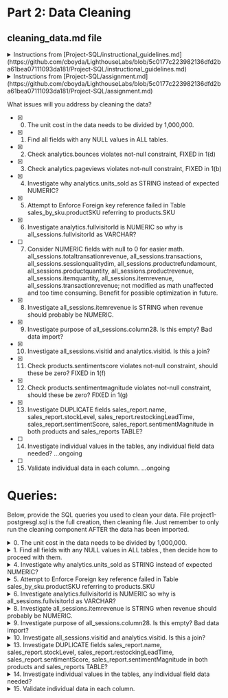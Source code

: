 # Part 2: Data Cleaning

## cleaning_data.md file

<details>
	<summary> Instructions from [Project-SQL/instructional_guidelines.md](https://github.com/cboyda/LighthouseLabs/blob/5c0177c223982136dfd2ba61bea07111093da181/Project-SQL/instructional_guidelines.md)</summary>
--    Fill out this file with a description of the issues that will be addressed by cleaning the data
--    Include the queries used to clean the data
</details>

<details>
	<summary> Instructions from [Project-SQL/assignment.md](https://github.com/cboyda/LighthouseLabs/blob/5c0177c223982136dfd2ba61bea07111093da181/Project-SQL/assignment.md)</summary>
As always, once you have received any dataset, your first task is to orient yourself to the data contained within. While exploring the data, you should keep an eye out for any of potential data issues that need to be cleaned.
Cleaning hint: The unit cost in the data needs to be divided by 1,000,000.
Apart from this, did you see any other issue that requires cleaning? Be sure to take the time upfront to address them.
In your copy of the cleaning_data.md file, describe what issues you addressed by cleaning the data and provide the queries you executed to clean the data.
</details>    

What issues will you address by cleaning the data?
- [X] 0. The unit cost in the data needs to be divided by 1,000,000.
- [X] 1. Find all fields with any NULL values in ALL tables.
- [X] 2. Check analytics.bounces violates not-null constraint, FIXED in 1(d)
- [X] 3. Check analytics.pageviews violates not-null constraint, FIXED in 1(b)
- [X] 4. Investigate why analytics.units_sold as STRING instead of expected NUMERIC?
- [X] 5. Attempt to Enforce Foreign key reference failed in Table sales_by_sku.productSKU referring to products.SKU
- [X] 6. Investigate analytics.fullvisitorId is NUMERIC so why is all_sessions.fullvisitorId as VARCHAR?
- [ ] 7. Consider NUMERIC fields with null to 0 for easier math. all_sessions.totaltransationrevenue, all_sessions.transactions, all_sessions.sessionqualitydim, all_sessions.productrefundamount, all_sessions.productquantity, all_sessions.productrevenue, all_sessions.itemquantity, all_sessions.itemrevenue, all_sessions.transactionrevenue; not modified as math unaffected and too time consuming. Benefit for possible optimization in future.
- [X] 8. Investigate all_sessions.itemrevenue is STRING when revenue should probably be NUMERIC.
- [X] 9. Investigate purpose of all_sessions.column28. Is this empty? Bad data import?
- [X] 10. Investigate all_sessions.visitid and analytics.visitid.  Is this a join?
- [X] 11. Check products.sentimentscore violates not-null constraint, should these be zero? FIXED in 1(f)
- [X] 12. Check products.sentimentmagnitude violates not-null constraint, should these be zero? FIXED in 1(g)
- [X] 13. Investigate DUPLICATE fields sales_report.name, sales_report.stockLevel, sales_report.restockingLeadTime, sales_report.sentimentScore, sales_report.sentimentMagnitude in both products and sales_reports TABLE?  
- [ ] 14. Investigate individual values in the tables, any individual field data needed? ...ongoing
- [ ] 15. Validate individual data in each column. ...ongoing




# Queries:
Below, provide the SQL queries you used to clean your data.
File project1-postgresgl.sql is the full creation, then cleaning file.  Just remember to only run the cleaning component AFTER the data has been imported.

<details>
<summary> 0. The unit cost in the data needs to be divided by 1,000,000.</summary>

REQUIRED by project assignment.
First concern, there is no 'unit cost' field.  
Assuming they meant analytics.unit_price dividing by 1 million using:

```
UPDATE analytics
SET unit_price=ROUND(unit_price/1000000,2);
-- UPDATE 4301122
-- Query returned successfully in 1 min 5 secs.
```
	
### I do NOT agree with this assignment requirement.  Proper formatting can be done on the output, not in how it is stored.
See https://stackoverflow.com/questions/15726535/which-datatype-should-be-used-for-currency 
Specifically:

Choices [for money] are:

* bigint : store the amount in cents. This is what EFTPOS transactions use.
* decimal(12,2) : store the amount with exactly two decimal places. This what most general ledger software uses.
* float : terrible idea - inadequate accuracy. This is what naive developers use.

For example: $5,123.56 can be stored as 5123560000 microdollars (which was the original format!)
* Simple to use and compatible with every language.
* Enough precision to handle fractions of a cent.
* Works for very small per-unit pricing (like ad impressions or API charges).
* Smaller data size for storage than strings or numerics.
* Easy to maintain accuracy through calculations and apply rounding at the final output.
	
</details>

<details>
<summary> 1. Find all fields with any NULL values in ALL tables., then decide how to proceed with them. </summary>

QUERY:
Credit: https://stackoverflow.com/questions/17678635/list-all-tables-in-postgres-that-contain-a-boolean-type-column-with-null-values
```
DO $$
DECLARE
   rec    RECORD;
   _found BOOLEAN;
BEGIN
   FOR rec IN 
      SELECT format('SELECT TRUE FROM %s WHERE %I IS NULL LIMIT 1'
                   , c.oid::regclass, a.attname) AS qry_to_run
            , c.oid::regclass AS tbl
            , a.attname       AS col
            , a.atttypid      AS datatype
      FROM   pg_namespace n 
      JOIN   pg_class     c ON c.relnamespace = n.oid 
      JOIN   pg_attribute a ON a.attrelid = c.oid
      WHERE  n.nspname <> 'information_schema'
      AND    n.nspname NOT LIKE 'pg_%'  -- exclude system, temp, toast tbls
      AND    c.relkind = 'r'
      AND    a.attnum > 0
      AND    a.attnotnull = FALSE
      AND    a.attisdropped = FALSE

   LOOP
      EXECUTE rec.qry_to_run INTO _found;

      IF _found THEN
         RAISE NOTICE 'Table % has NULLs in the % field of type %'
                      , rec.tbl, rec.col, rec.datatype::regtype;
      END IF;
   END LOOP;
END
$$;
```
RETURNS:
```
a) NOTICE:  Table analytics has NULLs in the userid field of type numeric
b) NOTICE:  Table analytics has NULLs in the pageviews field of type integer
c) NOTICE:  Table analytics has NULLs in the timeonsite field of type numeric
d) NOTICE:  Table analytics has NULLs in the bounces field of type integer
e) NOTICE:  Table analytics has NULLs in the revenue field of type numeric

f) NOTICE:  Table products has NULLs in the sentimentscore field of type numeric
g) NOTICE:  Table products has NULLs in the sentimentmagnitude field of type numeric

h) NOTICE:  Table sales_report has NULLs in the ratio field of type numeric

i) NOTICE:  Table all_sessions has NULLs in the totaltransactionrevenue field of type numeric
j) NOTICE:  Table all_sessions has NULLs in the transactions field of type numeric
k) NOTICE:  Table all_sessions has NULLs in the timeonsite field of type integer
l) NOTICE:  Table all_sessions has NULLs in the sessionqualitydim field of type integer
m) NOTICE:  Table all_sessions has NULLs in the productrefundamount field of type numeric
n) NOTICE:  Table all_sessions has NULLs in the productquantity field of type integer
o) NOTICE:  Table all_sessions has NULLs in the productrevenue field of type numeric
p) NOTICE:  Table all_sessions has NULLs in the itemquantity field of type integer
q) NOTICE:  Table all_sessions has NULLs in the transactionrevenue field of type numeric
```

## a) analytics.userid (NULL)
QUERY:
```
select 
	count(*),
	userid
from 
	analytics
where
	userid is null
group by 
	userid;
```
	RETURNS 4,301,122 (aka 100% of rows = ALL).
	THEREFORE since results in ALL records are NULL.  No fix applied since this seems to be universally missing data for all rows.

## b) analytics.pageviews (NULL)
QUERY:
```
select 
	count(*),
	pageviews
from 
	analytics
where
	pageviews is null
group by 
	pageviews;
```
	RETURNS 72.
	THEREFORE assuming these 72 are equivalent to 0 and applying fix.

QUERY for FIX:
```
UPDATE analytics
SET pageviews=0
WHERE pageviews IS NULL;
```
	Now we can do math on the pageviews column.  Could consider ALTER TABLE for field constraint NOT NULL?

## c) analytics.timeonsite (NULL)
QUERY:
```
select 
	count(*),
	timeonsite
from 
	analytics
where
	timeonsite is null
group by 
	timeonsite;
```
	RETURNS: 477,465.  This this affects 11% of rows, too many to consider deleting data (>5%), IGNORING.

## d) analytics.bounces (NULL)
QUERY:
```
select 
	count(*),
	bounces
from 
	analytics
where
	bounces is null
group by 
	bounces;
```
	RETURNS 3,826,283 ~89% of all rows.  With minimum value currently at 1, These null could be considered equivalent to 0 and apply fix.

QUERY for FIX:
```
UPDATE analytics
SET bounces=0
WHERE bounces IS NULL;
```
	UPDATE 3826283
	Query returned successfully in 58 secs 797 msec.

Now we can do math on the bounces column.  Could consider ALTER TABLE for field constraint NOT NULL?

## e) analytics.revenue (NULL)
QUERY:
```
select 
	count(*),
	revenue
from 
	analytics
where
	revenue is null
group by 
	revenue;
```
	RETURNS 4,285,767 ~99.64% of all rows. 15,355 rows have values that are not NULL.	
	IGNORING (but could have replaced NULL with 0). No FIX applied.


## f) products.sentimentscore (NULL)
QUERY:
```
select 
	count(*),
	sentimentscore
from 
	products
where
	sentimentscore is null
group by 
	sentimentscore;
```
	RETURNS 1 row.
	Tried looking in sales_graph for sentimentscore of productSKU = GGADFBSBKS42347 but this didn't exist in that table.
	This single row has SKU GGADFBSBKS42347 with name 'PC gaming speakers' found from query:
```
select SKU from products where sentimentscore is null;
```
	Since there is already 72 rows with 0 as sentiment found from query:
```
select count (*) from products where sentimentscore = 0;
```
	I can only assume this is a neutral and valid data and making best assessment to assign 0 instead of NULL to this single row.
QUERY for FIX:
```
UPDATE products
SET sentimentscore=0
WHERE sentimentscore IS NULL;
```
	UPDATE 1
	Query returned successfully in 198 msec.

Now we can do math on the sentimentscore column.  Could consider ALTER TABLE for field constraint NOT NULL?	

## g) products.sentimentmagnitude (NULL)
QUERY:
```
select 
	count(*),
	sentimentmagnitude
from 
	products
where
	sentimentmagnitude is null
group by 
	sentimentmagnitude;
```
	RETURNS 1 row.
	Tried looking in sales_graph for sentimentscore of productSKU = GGADFBSBKS42347 but this didn't exist in that table.
	This single row has SKU GGADFBSBKS42347 with name 'PC gaming speakers' found from query:
```
select SKU from products where sentimentmagnitude is null;
```
	There is NO rows with 0 as sentimentmagnitude found from query:
```
select count (*) from products where sentimentmagnitude = 0;
```
	So we look at the range found from query:
```
select min(sentimentmagnitude),max(sentimentmagnitude) from products;
```
	minimum: 0.1 with maximum 2.0 (as range of sentimentmagnitude).  Since sentimentmagnitude is often multiplied with the sentimentscore (which we know is zero) then this could be any value, assigning 0.1 as the smallest sentimentmagnitude and therefore impact to our calculations.
QUERY for FIX:
```
UPDATE products
SET sentimentmagnitude=0.1
WHERE sentimentmagnitude IS NULL;
```
	UPDATE 1
	Query returned successfully in 136 msec.

Now we can do math on the sentimentmagnitude column.  Could consider ALTER TABLE for field constraint NOT NULL?

h) sales_report.ratio (NULL)
QUERY:
```
select 
	count(*),
	ratio
from 
	sales_report
where
	ratio is null
group by 
	ratio;
```
	RETURNS 78 rows. Since we do not know what this ratio calcuation is, leaving these NULL values as-is. No FIX applied.

## i thru q) all_sessions.[field_name] (NULL)
	Without definitions of what these values are, ignoring these columns and leaving these NULL values as-is. No FIX applied.
</details>

<details>
<summary> 4. Investigate why analytics.units_sold as STRING instead of expected NUMERIC? </summary>
Investigative query:
	
```
select count(*) from analytics where units_sold ='';
-- returns 4,205,975
```

Apply FIX:
```
-- FIX for #4
UPDATE analytics
SET units_sold=0
WHERE units_sold ='';
-- UPDATE 4205975
-- Query returned successfully in 55 secs 886 msec.
```

Check if any other fixes required?
```
select count(*) from analytics Where units_sold::integer > 0;
-- returns 95,146
-- adding 4205975 = 4301121 = 100% of our rows
-- now that "" are 0's we can modify the field type
```

Now modify column type to appropriate NUMERIC field:
```
ALTER TABLE public.analytics ALTER COLUMN units_sold TYPE integer USING units_sold::integer;
```
	
COLUMN FIXED.
</details>

<details>
<summary> 5. Attempt to Enforce Foreign key reference failed in Table sales_by_sku.productSKU referring to products.SKU </summary>

Starting the search for the problem rows.

```
-- Find mismatched rows
SELECT * 
FROM sales_by_sku as sk
WHERE NOT EXISTS (
  SELECT * FROM products 
  WHERE products.SKU = sk.productSKU
);
-- returns 8 rows
-- "salesbysku_id"	"productsku"	"total_ordered"
-- 166				"GGOEYAXR066128"	3
-- 239				"GGOEGALJ057912"	2
-- 320				"9180753"			0
-- 407				"9184677"			0
-- 418				"9184663"			0
-- 426				"9182763"			0
-- 427				"9182779"			0
-- 445				"9182182"			0
```

Let's look for hints to see if we can create them in the products table manually...

```
select * from products where SKU like 'GGOEGALJ0579%';
-- probably this same name
--  "sku"	"name"	"orderedquantity"	"stocklevel"	"restockingleadtime"	"sentimentscore"	"sentimentmagnitude"
-- "GGOEGALJ057914"	" Women's Short Sleeve Performance Tee Charcoal"	11	14	17	0.3	0.5
-- "GGOEGALJ057913"	" Women's Short Sleeve Performance Tee Charcoal"	6	11	10	0.8	1.2
-- "GGOEGALJ057915"	" Women's Short Sleeve Performance Tee Charcoal"	6	11	16	0.8	1.3
select * from products where SKU like 'GGOEYAXR066%';
-- probably this same name
-- "sku"	"name"	"orderedquantity"	"stocklevel"	"restockingleadtime"	"sentimentscore"	"sentimentmagnitude"
-- "GGOEYAXR066155"	" Toddler Short Sleeve Tee Red"	6	7	14	0.3	0.5
-- "GGOEYAXR066130"	" Toddler Short Sleeve Tee Red"	3	4	17	0.3	0.5
-- "GGOEYAXR066129"	" Toddler Short Sleeve Tee Red"	4	7	17	0.7	1.1
```

But now the other productSKU's are not an easy guess.
```
select * from products where SKU like '918075%';
-- harder to guess
-- "sku"	"name"	"orderedquantity"	"stocklevel"	"restockingleadtime"	"sentimentscore"	"sentimentmagnitude"
-- "9180757"	"Yoga Block"	0	0	13	0.1	0.3
-- "9180759"	" Lunch Bag"	0	0	6	0.5	0.8
-- "9180754"	"8 pc Android Sticker Sheet"	0	0	13	0.5	0.8
-- "9180756"	"Windup Android"	0	0	6	0.7	1.1
```
Since these SKU's are harder to recreate manually and have total_ordered = 0 I consider these perfect to be dropped.

Personal preference would be to DROP these mismatched 6 rows (with 0 totla_ordered) and recreate the 2 rows with total_ordered.  It doesn't seem like much data lost and then we would gain full relationship integrity between PRODUCTS and SALES_BY_SKU tables, which makes future queries much easier. 

FIX QUERY to manually create the 2 new productskus GGOEYAXR066128 and GGOEGALJ057912:
```
INSERT INTO products (sku, name, orderedquantity, stocklevel, restockingleadtime, sentimentscore, sentimentmagnitude) 
VALUES ('GGOEYAXR066128', ' Toddler Short Sleeve Tee Red',0,0,0,0,0.1);
INSERT INTO products (sku, name, orderedquantity, stocklevel, restockingleadtime, sentimentscore, sentimentmagnitude) 
VALUES ('GGOEGALJ057912', ' Women''s Short Sleeve Performance Tee Charcoal',0,0,0,0,0.1);
```

FIX Remove 6 unecessary SKU's from sales_by_sku:
```
DELETE FROM sales_by_sku where productsku IN('9180753','9184677','9184663','9182763','9182779','9182182');	
```

TABLE sales_by_sku now has a total of 456 rows.

Now we can ADD the foreign key constraint, between PRODUCTS and SALES_BY_SKU for easier future queries and relationships!
```
ALTER TABLE public.sales_by_sku ADD CONSTRAINT sales_by_sku_fk FOREIGN KEY (productsku) REFERENCES public.products(sku) ON DELETE CASCADE ON UPDATE CASCADE;
```

FIX APPLIED, Foreign Key created!
</details>

<details>
<summary> 6. Investigate analytics.fullvisitorId is NUMERIC so why is all_sessions.fullvisitorId as VARCHAR?</summary>

This was just a typo when table was created.  Easy fix, change datatype to match with query:

```
ALTER TABLE public.all_sessions ALTER COLUMN fullvisitorid TYPE numeric USING fullvisitorid::numeric;
```

Oddly none of fullvisitorid matches eachother (between analytics and all_sessions tables), they must be uniquely generated.
```
SELECT COUNT(*) FROM analytics
JOIN all_sessions ON analytics.fullvisitorid = all_sessions.fullvisitorid;
-- returns 0
SELECT COUNT(*) FROM all_sessions
JOIN analytics USING(fullvisitorid);
-- returns 0
```

Also corrected CREATE TABLE initial code to ensure this problem doesn't reoccur.
</details>

<details>
<summary> 8. Investigate all_sessions.itemrevenue is STRING when revenue should probably be NUMERIC. </summary

Checking for any number data in all_sessions.itemrevenue, 0 found.
Checking for any non-numeric data in all_sessions.itemvenue, 15,134 found but they are all just blank "" fields.
Converting blanks to zeros using:
	
```
UPDATE all_sessions
SET itemrevenue=0
WHERE itemrevenue ='';
-- UPDATE 15134
-- Query returned successfully in 317 msec.
```
	
Now we have a numerical value instead of a string, so we can convert datatype with:

```
ALTER TABLE public.all_sessions ALTER COLUMN itemrevenue TYPE integer USING itemrevenue::integer;
```

Datatype FIXED.	
</details>
	
	
<details>
<summary> 9. Investigate purpose of all_sessions.column28. Is this empty? Bad data import? </summary

Check for values in this mystery column28:

```
select * from all_sessions where column28 is not null;
-- returns 15,134 rows
```

Since all rows are null, this just looks like poor import, deleting column as irrelevant to our analysis.  

```
ALTER TABLE all_sessions DROP COLUMN column28;
```

FIXED column28.
</details>

<details>
<summary> 10. Investigate all_sessions.visitid and analytics.visitid.  Is this a join? </summary

Check for values of visitid between analytics and all_sessions tables:

```
SELECT COUNT(*) FROM all_sessions
JOIN analytics USING(visitid);
-- returns 107,159 rows

SELECT COUNT(*) FROM analytics
full outer JOIN all_sessions USING(visitid);
-- returns 4,316,292 rows
```

Let's check for duplicate values:

```
select visitid, count(*)
from analytics
group by visitid
HAVING count(*) > 1;
-- returns 146,517 duplicate visitID rows in analytics table

select visitid, count(*)
from all_sessions
group by visitid
HAVING count(*) > 1;
-- returns 553 duplicate visitID rows in all_sessions table
```
	
There is DEFINATELY a JOIN relationship but this isn't a primary key for either table.

</details>
	
<details>
<summary> 13. Investigate DUPLICATE fields sales_report.name, sales_report.stockLevel, sales_report.restockingLeadTime, sales_report.sentimentScore, sales_report.sentimentMagnitude in both products and sales_reports TABLE? </summary>

sales_report seems to have duplicated columns that should be stored ONLY in the products table.
Let's verify they are similar.

```
select 
	p.SKU,
	p.name as ProdutName,
	sr.name as SRName,
	p.stockLevel as ProductStock,
	sr.stockLevel as SRStock,
	p.restockingLeadTime as ProductLead,
	sr.restockingLeadTime as SRLead,
	p.sentimentScore as ProductSScore,
	sr.sentimentScore as SRSScore,
	p.sentimentMagnitude as ProductSMag,
	sr.sentimentMagnitude as SRSMag
from
	products as p
join 
	sales_report as sr ON p.sku = sr.productSKU
where
	sr.name = p.name
	and
	sr.stockLevel = p.stockLevel
	and
	sr.restockingLeadTime = p.restockingLeadTime
	and
	sr.sentimentScore = p.sentimentScore
	and
	sr.sentimentMagnitude = p.sentimentMagnitude;
-- returns ALL 454 rows, so they all match
```
	
Now that we know they are the same, we are going to drop the duplicate columns from sales_report table using query:

```
ALTER TABLE sales_report 
DROP COLUMN IF EXISTS name, 
DROP COLUMN IF EXISTS stockLevel, 
DROP COLUMN IF EXISTS restockingLeadTime,
DROP COLUMN IF EXISTS sentimentScore,
DROP COLUMN IF EXISTS sentimentMagnitude;
```

The IF EXISTS has been added in case we wanted to limit these columns from the next import.
</details>

<details>
<summary> 14. Investigate individual values in the tables, any individual field data needed?</summary>	

## (a) products.name
Starting with products table, let's check the name string field with:

```
SELECT name, COUNT(*) AS count
FROM products
GROUP BY name
ORDER BY name;
-- shows some names start with leading spaces = FIX these 313 values
```

```
-- FIX 14 (a)
UPDATE products SET name = trim(name);
-- updates 1094 rows
```

## (b) all_sessions.city
	
```
SELECT city, COUNT(*) AS count
FROM all_sessions
GROUP BY city
ORDER BY city;
-- we don't need both (not set) and "not available in demo dataset", renaming later
-- "city"							"count"
-- "not available in demo dataset"	8302
-- "(not set)"						354

-- FIX 14(b)
UPDATE all_sessions
SET city='(not set)'
WHERE city = 'not available in demo dataset';
-- UPDATE 8302, which matches our initial count
-- Query returned successfully in 296 msec.
```

## (c) all_sessions.totalTransactionRevenue, all_sessions.transactions, all_sessions.productrefundAmount, all_sessions.productQuantity, all_sessions.productRevenue, all_sessions.itemQuantity, all_sessions.itemRevenue, all_sessions.transactionRevenue, all_sessions.transactionId, all_sessions.searchKeyword
	
These columns are blank, no values.  Consideration could be given to remove these columns, but not before confirming with a subject matter expert.  Was information missed, are these columns used to store a function or comparison?

![image thanks to Observable](https://github.com/cboyda/LighthouseLabs/blob/b9d86569fbef20b700ceb63f8840f08db839e77b/Project-SQL/images/all_sessions-unused%20columns.png?raw=true)
	
![image thanks to Observable](https://github.com/cboyda/LighthouseLabs/blob/0225c5660ed107eae9d369874e4655a14f49e79e/Project-SQL/images/all_sessions-unused%20columns2.png?raw=true)

NO columns deleted since this is a destructive change and would need to be confirmed before applied.

## (d) all_sessions.sessionQualityDim

Replacing with 0 to match INTEGER and for better comparisons.
```
select sessionQualityDim,  Count(*) as Count
FROM all_sessions
GROUP BY sessionQualityDim
ORDER BY sessionQualityDim DESC;
-- returns 45 different variations
-- including 13,906 NULL's


UPDATE all_sessions
SET sessionQualityDim=0
WHERE sessionQualityDim is NULL;
-- UPDATE 13906
-- Query returned successfully in 272 msec.
```
	
## (e) all_sessions.productPrice

All prices in millions, ranging from 8.99 to 300, could divide by 1 million for easier readability.

```
UPDATE all_sessions
SET productPrice=productPrice/1000000;
--UPDATE 15134
--Query returned successfully in 353 msec.
```

Also changing datatype to format nicely with MONEY.

```
ALTER TABLE public.all_sessions ALTER COLUMN productprice TYPE money USING productprice::money;
```
	
Please note I am doing this to be CONSISTENT with FIX 0.  I do NOT agree this should be done normally as it becomes more prone to future rounding errors.

## (f) all_sessions.currencyCode

This is minor but Country "United States" is missing the CurrencyCode, we know this to be USD to just adding for easier comparison (like the top 10 Countries question).

```
UPDATE all_sessions
SET currencyCode = 'USD'
WHERE Country = 'United States';
-- UPDATE 8727
-- Query returned successfully in 249 msec.
```
	
</details>


<details>
<summary> 15. Validate individual data in each column. </summary>

If there was more time AND I had input from a subject matter expert each column's data could be sanitized.  
	
For example :
	* all_sessions.pageTitle has some non-English characters, are these expected?  What is the normal expected result here.
	* #7 above specifically lists columns with NULL values

</details>
